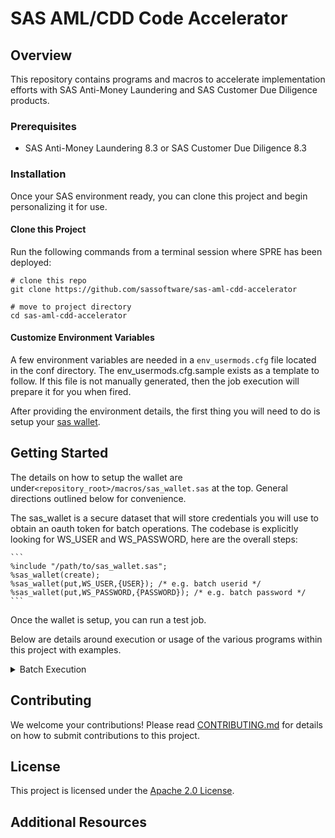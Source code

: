 # SAS AML/CDD Code Accelerator

## Overview

This repository contains programs and macros to accelerate implementation efforts with SAS Anti-Money Laundering and SAS Customer Due Diligence products.  

### Prerequisites
 
- SAS Anti-Money Laundering 8.3 or SAS Customer Due Diligence 8.3

### Installation
 
Once your SAS environment ready, you can clone this project and begin personalizing it for use.

#### Clone this Project
 
Run the following commands from a terminal session where SPRE has been deployed:

```
# clone this repo
git clone https://github.com/sassoftware/sas-aml-cdd-accelerator

# move to project directory
cd sas-aml-cdd-accelerator
```

#### Customize Environment Variables
 
A few environment variables are needed in a `env_usermods.cfg` file located in the conf directory. The env_usermods.cfg.sample exists as a template to follow.  If this file is not manually generated, then the job execution will prepare it for you when fired.

After providing the environment details, the first thing you will need to do is setup your [sas wallet](#sas-wallet).

## Getting Started

The details on how to setup the wallet are under`<repository_root>/macros/sas_wallet.sas` at the top.  General directions outlined below for convenience.

The sas_wallet is a secure dataset that will store credentials you will use to obtain an oauth token for batch operations.  The codebase is explicitly looking for WS_USER and WS_PASSWORD, here are the overall steps:

    ```
    %include "/path/to/sas_wallet.sas";
    %sas_wallet(create);
    %sas_wallet(put,WS_USER,{USER}); /* e.g. batch userid */
    %sas_wallet(put,WS_PASSWORD,{PASSWORD}); /* e.g. batch password */
    ```

Once the wallet is setup, you can run a test job.

Below are details around execution or usage of the various programs within this project with examples.

<details><summary>Batch Execution</summary>

   USAGE: `jobexec.sh -p [program] -t [tenant] -d [debug|DEBUG_MACRO,DEBUG_ALL]`
   
   EXAMPLE: `nohup ./jobexec.sh -p testprogram.sas -t mytenant -d DEBUG_ALL &`

    -p - looks for the program under <repository_root>/programs/
    -t - specifies which tenant your wanting to run against

The batch job will automatically call `<repository_root>/programs/user_autoexec.sas` which has some postgres libnames already available.  You can also call one of the many product autoexecs (e.g. aml_autoexec;) in your sas program as needed.

</details>

## Contributing

We welcome your contributions! Please read [CONTRIBUTING.md](CONTRIBUTING.md) for details on how to submit contributions to this project.


## License

This project is licensed under the [Apache 2.0 License](LICENSE).

## Additional Resources

